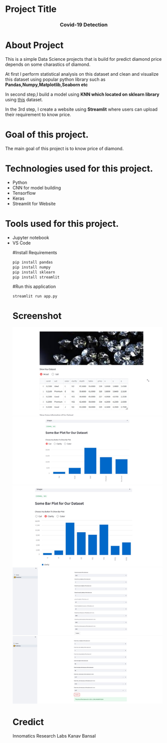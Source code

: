 # Project Title
<center><h3 style='color:"green";'>Covid-19 Detection</h3></center>

# About Project
This is a simple Data Science projects that is build for predict diamond price depends on some charastics of diamond.

At first I perform statistical analysis on this dataset and clean and visualize this dataset using popular python library such as <b>Pandas,Numpy,Matplotlib,Seaborn etc</b>

In second step,I build a model using <b>KNN which located on sklearn library </b> using <a href="https://github.com/farhad06/Projects/tree/main/Diammond/data">this</a> dataset.

In the 3rd step, I create a website using <b>Streamlit</b> where users can upload their requirement to know price.

# Goal of this project.
The main goal of this project is to know price of diamond.

# Technologies used for this project.
<ul>
<li>Python</li>
<li>CNN for model building</li>
<li>Tensorflow</li>
<li>Keras</li>
<li>Streamlit for Website</li>
</ul>

# Tools used for this project.
<ul>
<li>Jupyter notebook</li>
<li>VS Code</li>

#Install Requirements

```
pip install pandas 
pip install numpy
pip install sklearn
pip install streamlit

```

#Run this application

```
streamlit run app.py

```


# Screenshot
<img src="https://github.com/farhad06/Projects/blob/main/Diammond/SS/dia-1.jpg">

<img src="https://github.com/farhad06/Projects/blob/main/Diammond/SS/dia-2.jpg">

<img src="https://github.com/farhad06/Projects/blob/main/Diammond/SS/dia-3.jpg">

<img src="https://github.com/farhad06/Projects/blob/main/Diammond/SS/dia-4.jpg">

<img src="https://github.com/farhad06/Projects/blob/main/Diammond/SS/dia-5.jpg">


# Credict 

Innomatics Research Labs
Kanav Bansal

